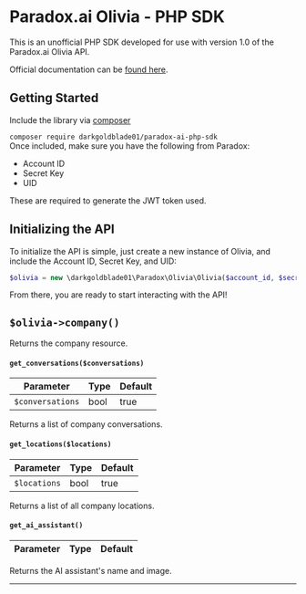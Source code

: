 
  
# Paradox.ai Olivia - PHP SDK    
    
This is an unofficial PHP SDK developed for use with version 1.0 of the Paradox.ai Olivia API.    
    
Official documentation can be [found here](https://paradox.readme.io/v1.0/reference).    
    
    
## Getting Started    
 Include the library via [composer]()    
    
``` composer require darkgoldblade01/paradox-ai-php-sdk ```    
 Once included, make sure you have the following from Paradox:    
    
 - Account ID    
 - Secret Key    
 - UID    
     
 These are required to generate the JWT token used.    
     
 ## Initializing the API    
 To initialize the API is simple, just create a new instance of Olivia, and include the Account ID, Secret Key, and UID:    
     
 ```php
 $olivia = new \darkgoldblade01\Paradox\Olivia\Olivia($account_id, $secret_key, $uid)
 ```     
 From there, you are ready to start interacting with the API!    
     
     
 ## `$olivia->company()`
Returns the company resource.
  #### `get_conversations($conversations)`    
 | Parameter | Type | Default |  
|--|--|--|  
| `$conversations` | bool | true  
  
Returns a list of company conversations.    
  
  #### `get_locations($locations)`    
 | Parameter | Type | Default |  
|--|--|--|  
| `$locations` | bool | true  
  
Returns a list of all company locations.    
  
  #### `get_ai_assistant()`    
 | Parameter | Type | Default |  
|--|--|--|  
  
Returns the AI assistant's name and image.    
  
---